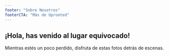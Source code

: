 ```yaml
---
footer: "Sobre Nosotros"
footerCTA: "Más de Uprooted"
---
```


<div class="error__text flex-column">
  <h2>¡Hola, has venido al lugar equivocado!</h2>
  <p>Mientras estés un poco perdido, disfruta de estas fotos detrás de escenas.</p>
</div>